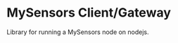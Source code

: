 <!--- Copyright (c) 2016 Steven Lazidis. See the file LICENSE for copying permission. -->
MySensors Client/Gateway
=====================

Library for running a MySensors node on nodejs.
